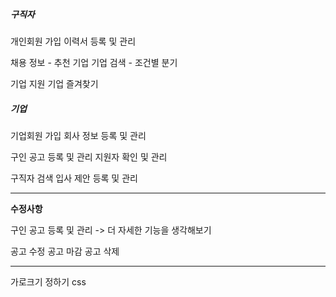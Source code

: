 ##### 구직자
개인회원 가입
이력서 등록 및 관리

채용 정보 - 추천 기업
기업 검색 - 조건별 분기

기업 지원
기업 즐겨찾기

##### 기업
기업회원 가입
회사 정보 등록 및 관리

구인 공고 등록 및 관리
지원자 확인 및 관리

구직자 검색
입사 제안 등록 및 관리

---
**수정사항**

구인 공고 등록 및 관리
-> 더 자세한 기능을 생각해보기

공고 수정
공고 마감
공고 삭제

---

가로크기 정하기
css
